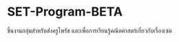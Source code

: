 # SET-Program-BETA
ชิ้นงานกลุ่มสำหรับส่่่่่งครูไพรัช และเพื่อการเรียนรู้คณิตศาสตร์เกี่ยวกับเรื่องเซต
